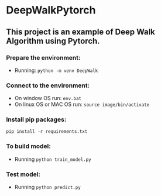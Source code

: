 # DeepWalkPytorch

## This project is an example of Deep Walk Algorithm using Pytorch.

### Prepare the environment:

- Running: `python -m venv DeepWalk`

### Connect to the environment:

- On window OS run: `env.bat`
- On linux OS or MAC OS run: `source image/bin/activate`

### Install pip packages:

`pip install -r requirements.txt`

### To build model:

- Running `python train_model.py`

### Test model:

- Running `python predict.py`
